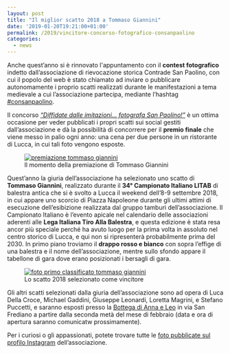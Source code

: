 ```yaml
---
layout: post
title: "Il miglior scatto 2018 a Tommaso Giannini"
date: '2019-01-20T19:21:00+01:00'
permalink: /2019/vincitore-concorso-fotografico-consanpaolino
categories:
  - news
---
```


Anche quest’anno si è rinnovato l'appuntamento con il **contest fotografico** indetto dall’associazione di rievocazione storica Contrade San Paolino, con cui il popolo del web è stato chiamato ad inviare o pubblicare autonomamente i proprio scatti realizzati durante le manifestazioni a tema medievale a cui l’associazione partecipa, mediante l’hashtag [#consanpaolino](https://www.instagram.com/explore/tags/consanpaolino/).

<!-- more -->

Il concorso *[“Diffidate dalle imitazioni… fotografa San Paolino!”](/concorso-fotografico-consanpaolino)* è un ottima occasione per veder pubblicati i propri scatti sui social gestiti dall’associazione e dà la possibilità di concorrere per il **premio finale** che viene messo in palio ogni anno: una cena per due persone in un ristorante di Lucca, in cui tali foto vengono esposte.

<figure class="align-center">
  <a href="{{ '/assets/images/2019/vincitore-concorso-fotografico-consanpaolino/premiazione-tommaso-giannini.jpg' | absolute_url }}">
    <img src="{{ '/assets/images/2019/vincitore-concorso-fotografico-consanpaolino/premiazione-tommaso-giannini.jpg' | absolute_url }}" alt="premiazione tommaso giannini">
  </a>
  <figcaption>Il momento della premiazione di Tommaso Giannini</figcaption>
</figure>

Quest’anno la giuria dell’associazione ha selezionato uno scatto di **Tommaso Giannini**, realizzato durante il **34° Campionato Italiano LITAB** di balestra antica che si è svolto a Lucca il weekend dell’8-9 settembre 2018, in cui appare uno scorcio di Piazza Napoleone durante gli ultimi attimi di esecuzione dell’esibizione realizzata dal gruppo tamburi dell’associazione. Il Campionato Italiano è l’evento apicale nel calendario delle associazioni aderenti alle **Lega Italiana Tiro Alla Balestra**, e questa edizione è stata resa ancor più speciale perché ha avuto luogo per la prima volta in assoluto nel centro storico di Lucca, e qui non si ripresenterà probabilmente prima del 2030.
In primo piano troviamo il **drappo rosso e bianco** con sopra l’effige di una balestra e il nome dell’associazione, mentre sullo sfondo appare il tabellone di gara dove erano posizionati i bersagli di gara.

<figure class="align-center">
  <a href="{{ '/assets/images/2019/vincitore-concorso-fotografico-consanpaolino/vincitrice-concorso.jpg' | absolute_url }}">
    <img src="{{ '/assets/images/2019/vincitore-concorso-fotografico-consanpaolino/vincitrice-concorso.jpg' | absolute_url }}" alt="foto primo classificato tommaso giannini">
  </a>
  <figcaption>Lo scatto 2018 selezionato come vincitore</figcaption>
</figure>

Gli altri scatti selezionati dalla giuria dell’associazione sono ad opera di Luca Della Croce, Michael Gaddini, Giuseppe Leonardi, Loretta Magrini, e Stefano Puccetti, e saranno esposti presso la [Bottega di Anna e Leo](http://www.labottegadiannaeleo.it/) in via San Frediano a partire dalla seconda metà del mese di febbraio (data e ora di apertura saranno comunicatw prossimamente).

Per i curiosi o gli appassionati, potete trovare tutte le [foto pubblicate sul profilo Instagram](https://www.instagram.com/consanpaolino/) dell’associazione.
